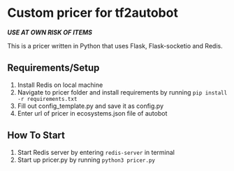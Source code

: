 # Custom pricer for tf2autobot
***USE AT OWN RISK OF ITEMS***

This is a pricer written in Python that uses Flask, Flask-socketio and Redis.

## Requirements/Setup
1. Install Redis on local machine
2. Navigate to pricer folder and install requirements by running `pip install -r requirements.txt`
3. Fill out config_template.py and save it as config.py
4. Enter url of pricer in ecosystems.json file of autobot


## How To Start 
1. Start Redis server by entering `redis-server` in terminal
2. Start up pricer.py by running `python3 pricer.py`


